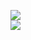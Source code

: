[![](https://img.shields.io/badge/Made%20With-Github%20Spray-lightgrey.svg?style=for-the-badge&logo=github)](https://github.com/Annihil/github-spray#160)  
[![](https://i.imgur.com/2DrTn0Z.gif)](https://github.com/Annihil/github-spray)